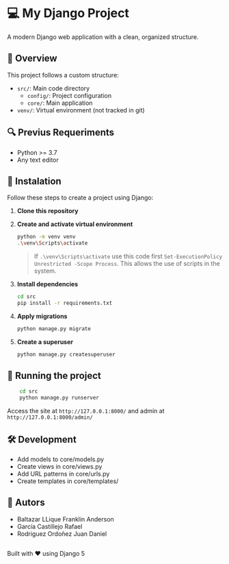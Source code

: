 # 💻 My Django Project
A modern Django web application with a clean, organized structure.

## 📃 Overview

This project follows a custom structure:
- `src/`: Main code directory
  - `config/`: Project configuration
  - `core/`: Main application
- `venv/`: Virtual environment (not tracked in git)

## 🔍 Previus Requeriments

-   Python >= 3.7
-   Any text editor

## 🔧 Instalation

Follow these steps to create a project using Django:

1.  **Clone this repository**

2.  **Create and activate virtual environment**

    ```bash
    python -m venv venv
    .\venv\Scripts\activate
    ```
    > If `.\venv\Scripts\activate` use this code first `Set-ExecutionPolicy Unrestricted -Scope Process`. This allows the use of scripts in the system.

3.  **Install dependencies**

    ```bash
    cd src
    pip install -r requirements.txt
    ```

4.  **Apply migrations**

    ```bash
    python manage.py migrate
    ```

5.  **Create a superuser**

    ```bash
    python manage.py createsuperuser
    ```
    
## 🚀 Running the project
```bash
    cd src
    python manage.py runserver
```

Access the site at `http://127.0.0.1:8000/` and admin at `http://127.0.0.1:8000/admin/`

## 🛠 Development
- Add models to core/models.py
- Create views in core/views.py
- Add URL patterns in core/urls.py
- Create templates in core/templates/

## 👤 Autors
- Baltazar LLique Franklin Anderson
- García Castillejo Rafael
- Rodriguez Ordoñez Juan Daniel
  
##
Built with ❤️ using Django 5



 
